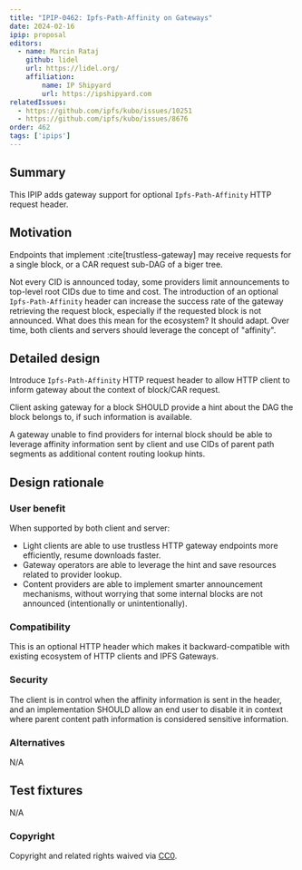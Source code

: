 ```yaml
---
title: "IPIP-0462: Ipfs-Path-Affinity on Gateways"
date: 2024-02-16
ipip: proposal
editors:
  - name: Marcin Rataj
    github: lidel
    url: https://lidel.org/
    affiliation:
        name: IP Shipyard
        url: https://ipshipyard.com
relatedIssues:
  - https://github.com/ipfs/kubo/issues/10251
  - https://github.com/ipfs/kubo/issues/8676
order: 462
tags: ['ipips']
---
```


## Summary

This IPIP adds gateway support for optional `Ipfs-Path-Affinity` HTTP request header.

## Motivation

Endpoints that implement :cite[trustless-gateway] may receive requests for a
single block, or a CAR request sub-DAG of a biger tree.

Not every CID is announced today, some providers limit announcements to
top-level root CIDs due to time and cost.
The introduction of an optional `Ipfs-Path-Affinity` header can increase the success rate of the gateway retrieving the request block, especially if the requested block is not announced. 
What does this mean for the ecosystem? It should adapt. Over time, both clients and
servers should leverage the concept of "affinity".

## Detailed design

Introduce `Ipfs-Path-Affinity` HTTP request header to allow HTTP client to
inform gateway about the context of block/CAR request.

Client asking gateway for a block SHOULD provide a hint about the DAG the block
belongs to, if such information is available.

A gateway unable to find providers for internal block should be
able to leverage affinity information sent by client and use CIDs of parent
path segments as additional content routing lookup hints.

## Design rationale

### User benefit

When supported by both client and server:

- Light clients are able to use trustless HTTP gateway endpoints more
  efficiently, resume downloads faster.
- Gateway operators are able to leverage the hint and save resources related to
  provider lookup.
- Content providers are able to implement smarter announcement mechanisms,
  without worrying that some internal blocks are not announced (intentionally or unintentionally).

### Compatibility

This is an optional HTTP header which makes it backward-compatible with
existing ecosystem of HTTP clients and IPFS Gateways.

### Security

The client is in control when the affinity information is sent in the header,
and an implementation SHOULD allow an end user to disable it in context where parent
content path information is considered sensitive information.

### Alternatives

N/A

## Test fixtures

N/A

### Copyright

Copyright and related rights waived via [CC0](https://creativecommons.org/publicdomain/zero/1.0/).
